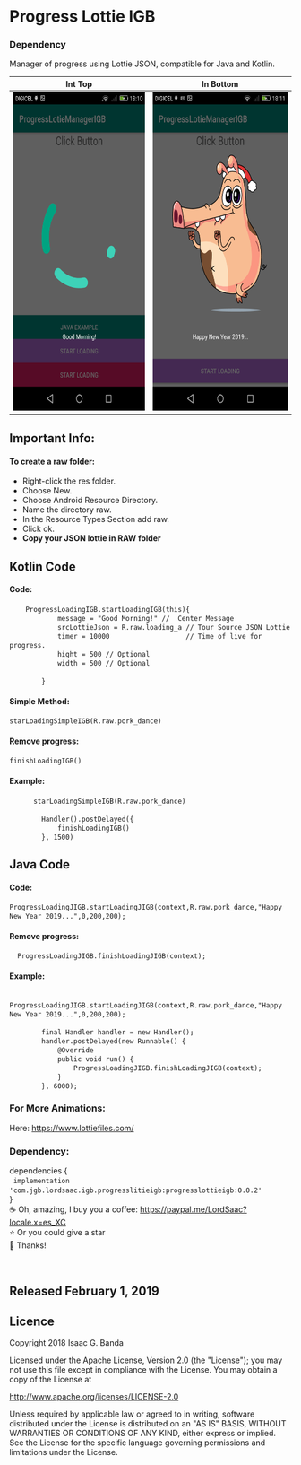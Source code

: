 # Progress Lottie IGB

### Dependency

Manager of progress using Lottie JSON,  compatible for Java and Kotlin.

<p align="center">

|Int Top|In Bottom|
|:----:|:----:|
|<img  height="568" width="320" src="https://github.com/LordSaac/ProgressLottieIGB/blob/master/Media/Screenshot_2018-12-31-18-10-48.png">|<img  height="568" width="320" src="https://github.com/LordSaac/ProgressLottieIGB/blob/master/Media/Screenshot_2018-12-31-18-11-00.png">|
</p>

## Important Info:  
#### To create a raw folder:

- Right-click the res folder.
- Choose New.
- Choose Android Resource Directory.
- Name the directory raw.
- In the Resource Types Section add raw.
- Click ok.
- **Copy your JSON lottie in RAW folder**


## Kotlin Code

#### Code:  
```
    ProgressLoadingIGB.startLoadingIGB(this){
            message = "Good Morning!" //  Center Message
            srcLottieJson = R.raw.loading_a // Tour Source JSON Lottie
            timer = 10000                   // Time of live for progress.
            hight = 500 // Optional
            width = 500 // Optional

        }
```
#### Simple Method:  

```
starLoadingSimpleIGB(R.raw.pork_dance)

```

#### Remove progress:  

```
finishLoadingIGB()
```

#### Example:  

```
      starLoadingSimpleIGB(R.raw.pork_dance)

        Handler().postDelayed({
            finishLoadingIGB()
        }, 1500)
```
## Java Code

####  Code:
```
ProgressLoadingJIGB.startLoadingJIGB(context,R.raw.pork_dance,"Happy New Year 2019...",0,200,200);
```

#### Remove progress:  
```
  ProgressLoadingJIGB.finishLoadingJIGB(context);
```

#### Example:  
```
    ProgressLoadingJIGB.startLoadingJIGB(context,R.raw.pork_dance,"Happy New Year 2019...",0,200,200);

        final Handler handler = new Handler();
        handler.postDelayed(new Runnable() {
            @Override
            public void run() {
                ProgressLoadingJIGB.finishLoadingJIGB(context);
            }
        }, 6000);
```

### For More Animations:

Here: https://www.lottiefiles.com/

### Dependency:

dependencies {
<br>
` implementation 'com.jgb.lordsaac.igb.progresslitieigb:progresslottieigb:0.0.2'`
 <br>
}
<br>
:coffee: Oh, amazing, I buy you a coffee:  https://paypal.me/LordSaac?locale.x=es_XC
<br>
:star:	  Or you could give a star
<br>
:raised_hands: Thanks! 


<br>
<h2>Released February 1, 2019</h2>

## Licence

Copyright 2018 Isaac G. Banda

Licensed under the Apache License, Version 2.0 (the "License");
you may not use this file except in compliance with the License.
You may obtain a copy of the License at

http://www.apache.org/licenses/LICENSE-2.0

Unless required by applicable law or agreed to in writing, software
distributed under the License is distributed on an "AS IS" BASIS,
WITHOUT WARRANTIES OR CONDITIONS OF ANY KIND, either express or implied.
See the License for the specific language governing permissions and
limitations under the License.

